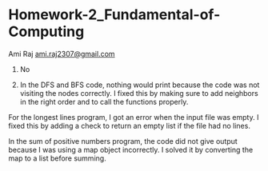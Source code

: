 # Homework-2_Fundamental-of-Computing

Ami Raj ami.raj2307@gmail.com

1) No

2) In the DFS and BFS code, nothing would print because the code was not visiting the nodes correctly. I fixed this by making sure to add neighbors in the right order and to call the functions properly.

For the longest lines program, I got an error when the input file was empty. I fixed this by adding a check to return an empty list if the file had no lines.

In the sum of positive numbers program, the code did not give output because I was using a map object incorrectly. I solved it by converting the map to a list before summing.
